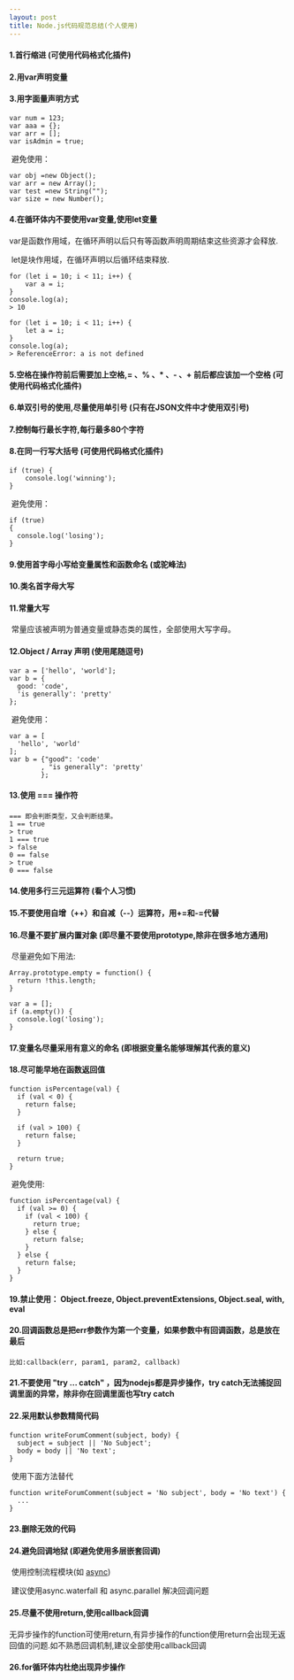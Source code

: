 ```yaml
---
layout: post
title: Node.js代码规范总结(个人使用)
---
```


#### 1.首行缩进 (可使用代码格式化插件)

#### 2.用var声明变量

#### 3.用字面量声明方式

```
var num = 123;
var aaa = {};
var arr = [];
var isAdmin = true;
```

​	避免使用：

```
var obj =new Object();
var arr = new Array();
var test =new String("");
var size = new Number();
```

#### 4.在循环体内不要使用var变量,使用let变量

​	var是函数作用域，在循环声明以后只有等函数声明周期结束这些资源才会释放.

​	let是块作用域，在循环声明以后循环结束释放.

```
for (let i = 10; i < 11; i++) {
	var a = i;
}
console.log(a);
> 10

for (let i = 10; i < 11; i++) {
	let a = i;
}
console.log(a);
> ReferenceError: a is not defined
```

#### 5.空格在操作符前后需要加上空格,= 、% 、* 、- 、+ 前后都应该加一个空格 (可使用代码格式化插件)

#### 6.单双引号的使用,尽量使用单引号 (只有在JSON文件中才使用双引号)

#### 7.控制每行最长字符,每行最多80个字符

#### 8.在同一行写大括号  (可使用代码格式化插件)

```
if (true) {
    console.log('winning');
}
```

​	避免使用：

```
if (true)
{
  console.log('losing');
}
```

#### 9.使用首字母小写给变量属性和函数命名 (或驼峰法)

#### 10.类名首字母大写

#### 11.常量大写

​	常量应该被声明为普通变量或静态类的属性，全部使用大写字母。

#### 12.Object / Array 声明 (使用尾随逗号)

```
var a = ['hello', 'world'];
var b = {
  good: 'code',
  'is generally': 'pretty'
};
```

​	避免使用：

```
var a = [
  'hello', 'world'
];
var b = {"good": 'code'
        , "is generally": 'pretty'
        };
```

#### 13.使用 === 操作符

```
=== 即会判断类型，又会判断结果。
1 == true
> true
1 === true
> false
0 == false
> true
0 === false

```

#### 14.使用多行三元运算符 (看个人习惯)

#### 15.不要使用自增（++）和自减（--）运算符，用+=和-=代替

#### 16.尽量不要扩展内置对象 (即尽量不要使用prototype,除非在很多地方通用)

​	尽量避免如下用法:

```
Array.prototype.empty = function() {
  return !this.length;
}

var a = [];
if (a.empty()) {
  console.log('losing');
}
```

#### 17.变量名尽量采用有意义的命名 (即根据变量名能够理解其代表的意义)

#### 18.尽可能早地在函数返回值

```
function isPercentage(val) {
  if (val < 0) {
    return false;
  }

  if (val > 100) {
    return false;
  }

  return true;
}
```

​	避免使用:

```
function isPercentage(val) {
  if (val >= 0) {
    if (val < 100) {
      return true;
    } else {
      return false;
    }
  } else {
    return false;
  }
}
```

#### 19.禁止使用： Object.freeze, Object.preventExtensions, Object.seal, with, eval

#### 20.回调函数总是把err参数作为第一个变量，如果参数中有回调函数，总是放在最后

```
比如:callback(err, param1, param2, callback)
```

#### 21.不要使用 "try ... catch" ，因为nodejs都是异步操作，try catch无法捕捉回调里面的异常，除非你在回调里面也写try catch

#### 22.采用默认参数精简代码

```
function writeForumComment(subject, body) {
  subject = subject || 'No Subject';
  body = body || 'No text';
}
```

​	使用下面方法替代

```
function writeForumComment(subject = 'No subject', body = 'No text') {
  ...
}
```

#### 23.删除无效的代码

#### 24.避免回调地狱 (即避免使用多层嵌套回调)

​	使用控制流程模块(如 [async](http://npm.im/async))

​	建议使用async.waterfall 和 async.parallel 解决回调问题

#### 25.尽量不使用return,使用callback回调

​	无异步操作的function可使用return,有异步操作的function使用return会出现无返回值的问题.如不熟悉回调机制,建议全部使用callback回调

#### 26.for循环体内杜绝出现异步操作